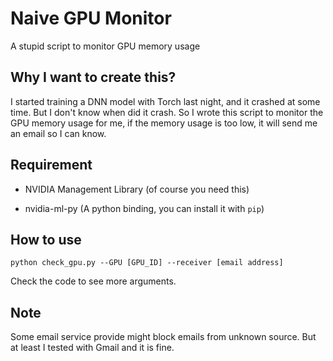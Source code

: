 # Naive GPU Monitor
A stupid script to monitor GPU memory usage


## Why I want to create this?
I started training a DNN model with Torch last night, and it crashed at some time. But I don't know when did it crash. So I wrote this script to monitor the GPU memory usage for me, if the memory usage is too low, it will send me an email so I can know.


## Requirement

- NVIDIA Management Library (of course you need this)

- nvidia-ml-py (A python binding, you can install it with `pip`)


## How to use

`python check_gpu.py --GPU [GPU_ID] --receiver [email address]`

Check the code to see more arguments.


## Note

Some email service provide might block emails from unknown source. But at least I tested with Gmail and it is fine.
